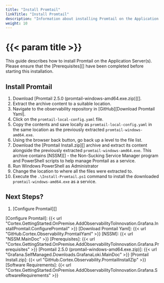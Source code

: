 ```yaml
---
title: "Install Promtail"
linkTitle: "Install Promtail"
description: "Information about installing Promtail on the Application Server(s)."
weight: 10
---
```


# {{< param title >}}

This guide describes how to install Promtail on the Application Server(s). Please ensure that the [Prerequisites][] have been completed before starting this installation.

## Install Promtail

1. Download [Promtail 2.5.0 (promtail-windows-amd64.exe.zip)][].
1. Extract the archive content to a suitable location.
1. Navigate to the observability repository in [GitHub][Download Promtail Yaml].
1. Click on the `promtail-local-config.yaml` file.
1. Copy the contents and save locally as `promtail-local-config.yaml` in the same location as the previously extracted `promtail-windows-amd64.exe`.
1. Using the browser back button, go back up a level to the file list.
1. Download the [Promtail Install.zip][] archive and extract its content alongside the previously extracted `promtail-windows-amd64.exe`.
This archive contains [NSSM][] - the Non-Sucking Service Manager program and PowerShell scripts to help manage Promtail as a service.
1. Run Windows PowerShell as Administrator
1. Change the location to where all the files were extracted to.
1. Execute the `.\Install-Promtail.ps1` command to install the downloaded `promtail-windows-amd64.exe` as a service.

## Next Steps?

1. [Configure Promtail][]

[Configure Promtail]: {{< url "Cortex.GettingStarted.OnPremise.AddObservabilityToInnovation.Grafana.InstallPromtail.ConfigurePromtail" >}}
[Download Promtail Yaml]: {{< url "GitHub.Cortex.Observability.PromtailYaml" >}}
[NSSM]: {{< url "NSSM.MainDoc" >}}
[Prerequisites]: {{< url "Cortex.GettingStarted.OnPremise.AddObservabilityToInnovation.Grafana.Prerequisites" >}}
[Promtail 2.5.0 (promtail-windows-amd64.exe.zip)]:  {{< url "Grafana.SelfManaged.Downloads.GrafanaLoki.MainDoc" >}}
[Promtail Install.zip]: {{< url "GitHub.Cortex.Observability.PromtailInstallZip" >}}
[Software Requirements]: {{< url "Cortex.GettingStarted.OnPremise.AddObservabilityToInnovation.Grafana.SoftwareRequirements" >}}
